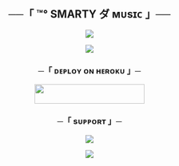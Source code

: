 <h2 align="center">
    ──「 ™°‌ SMARTY ダ ᴍᴜsɪᴄ 」──
</h2>

<p align="center">
  <img src="https://graph.org/file/05a78860c5404dfeb76be.jpg">
</p>



<p align="center">
  <img src="https://telegra.ph/file/36be820a8775f0bfc773e.jpg">
</p>

<h3 align="center">
    ─「 ᴅᴇᴩʟᴏʏ ᴏɴ ʜᴇʀᴏᴋᴜ 」─
</h3>

<p align="center"><a href="https://dashboard.heroku.com/new?template=https://github.com/Smartycool/SmartyMUSIC"> <img src="https://img.shields.io/badge/Deploy%20On%20Heroku-black?style=for-the-badge&logo=heroku" width="220" height="38.45"/></a></p>


<h3 align="center">
    ─「 sᴜᴩᴩᴏʀᴛ 」─
</h3>

<p align="center">
<a href="https://telegram.me/THE_MAFIA_CLAN"><img src="https://img.shields.io/badge/-Support%20Group-blue.svg?style=for-the-badge&logo=Telegram"></a>
</p>

<p align="center">
<a href="https://telegram.me/™°‌ SMARTY "><img src="https://img.shields.io/badge/-Support%20Channel-blue.svg?style=for-the-badge&logo=Telegram"></a>
</p>
</b>
